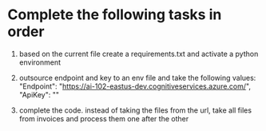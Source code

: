 # Complete the following tasks in order

1. based on the current file create a requirements.txt and activate a python environment
2. outsource endpoint and key to an env file and take the following values:
   "Endpoint": "https://ai-102-eastus-dev.cognitiveservices.azure.com/",
   "ApiKey": "<your-key>"

3. complete the code. instead of taking the files from the url, take all files from invoices and process them one after the other
